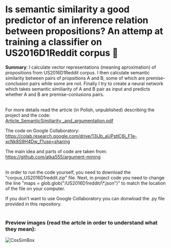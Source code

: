 # Is semantic similarity a good predictor of an inference relation between propositions? An attemp at training a classifier on US2016D1Reddit corpus 📖

**Summary**:
I calculate vector representations (meaning aproximation) of propositions from US2016D1Reddit corpus. I then calculate semantic similarity between pairs of propsitions A and B, some of which are premise-conclusion pairs while some are not. Finally I try to create a neural network which takes semantic similiarity of A and B pair as input and predicts whether A and B are premise-conlusions pairs.  
<br/>  

For more details read the article (in Polish, unpublished) describing the project and the code:  
[Article_SemanticSimiliarity _and_argumentation.pdf](https://github.com/WojtekPachowiak/Argumentation_SemanticSimiliarity_Python/files/6258989/Article_SemanticSimiliarity._and_argumentation.pdf)

The code on Google Collaboratory:  
https://colab.research.google.com/drive/13lJb_aUPstlC6i_F1e-xcNk8S9H4Dw_f?usp=sharing

The main idea and parts of code are taken from:  
https://github.com/atka555/argument-mining

<br/>
In order to run the code yourself, you need to download the "corpus_US2016D1reddit.zip" file. Next, in project code you need to change the line "maps = glob.glob("<YOUR_PATH>/US2016D1reddit/\*.json")" to match the location of the file on your computer.

If you don't want to use Google Collaboratory you can donwload the .py file provided in this repository.  
<br/>

### Preview images (read the artcle in order to understand what they mean):
![CosSimBox](https://user-images.githubusercontent.com/50328147/113594283-c8227080-9637-11eb-8dc1-fad3a6209fcb.png)
